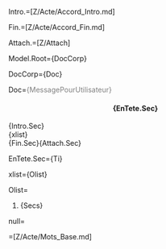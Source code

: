 Intro.=[Z/Acte/Accord_Intro.md]

Fin.=[Z/Acte/Accord_Fin.md]

Attach.=[Z/Attach]
  
Model.Root={DocCorp}

DocCorp={Doc}

Doc=<font color="grey">{MessagePourUtilisateur}</font><center><h4>{EnTete.Sec}</h4></center>{Intro.Sec}<br>{xlist}<br>{Fin.Sec}{Attach.Sec} 

EnTete.Sec={Ti}

xlist={Olist}

Olist=<ol><li>{Secs}</li></ol>

null=<b></b>

=[Z/Acte/Mots_Base.md]
